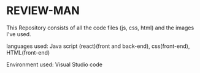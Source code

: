 # REVIEW-MAN

This Repository consists of all the code files (js, css, html) and the images I've used.

languages used:
Java script (react)(front and back-end), css(front-end), HTML(front-end)

Environment used: Visual Studio code





